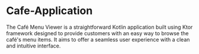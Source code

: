 # Cafe-Application
The Café Menu Viewer is a straightforward Kotlin application built using Ktor framework designed to provide customers with an easy way to browse the café's menu items. It aims to offer a seamless user experience with a clean and intuitive interface.
